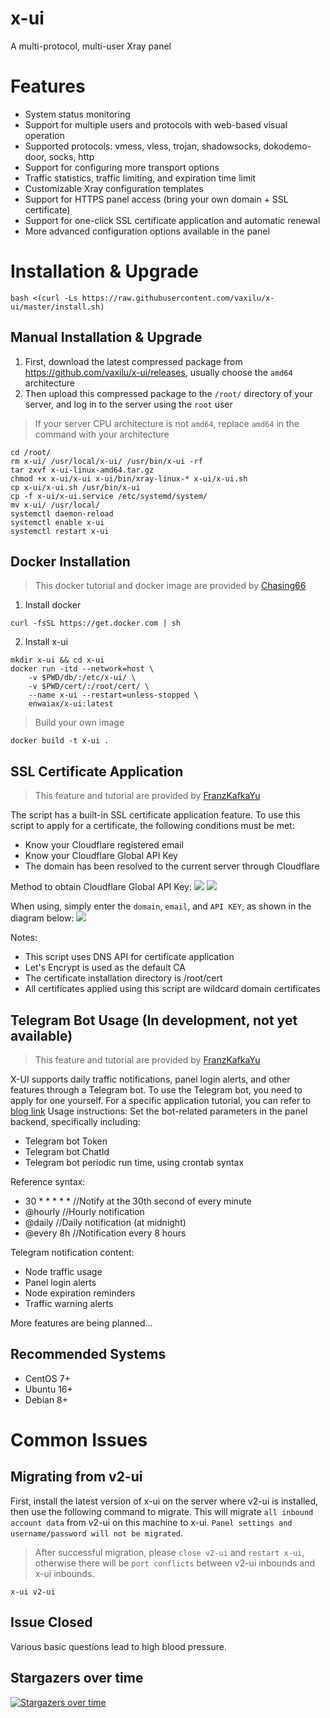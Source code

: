 # x-ui

A multi-protocol, multi-user Xray panel

# Features

- System status monitoring
- Support for multiple users and protocols with web-based visual operation
- Supported protocols: vmess, vless, trojan, shadowsocks, dokodemo-door, socks, http
- Support for configuring more transport options
- Traffic statistics, traffic limiting, and expiration time limit
- Customizable Xray configuration templates
- Support for HTTPS panel access (bring your own domain + SSL certificate)
- Support for one-click SSL certificate application and automatic renewal
- More advanced configuration options available in the panel

# Installation & Upgrade

```
bash <(curl -Ls https://raw.githubusercontent.com/vaxilu/x-ui/master/install.sh)
```

## Manual Installation & Upgrade

1. First, download the latest compressed package from https://github.com/vaxilu/x-ui/releases, usually choose the `amd64` architecture
2. Then upload this compressed package to the `/root/` directory of your server, and log in to the server using the `root` user

> If your server CPU architecture is not `amd64`, replace `amd64` in the command with your architecture

```
cd /root/
rm x-ui/ /usr/local/x-ui/ /usr/bin/x-ui -rf
tar zxvf x-ui-linux-amd64.tar.gz
chmod +x x-ui/x-ui x-ui/bin/xray-linux-* x-ui/x-ui.sh
cp x-ui/x-ui.sh /usr/bin/x-ui
cp -f x-ui/x-ui.service /etc/systemd/system/
mv x-ui/ /usr/local/
systemctl daemon-reload
systemctl enable x-ui
systemctl restart x-ui
```

## Docker Installation

> This docker tutorial and docker image are provided by [Chasing66](https://github.com/Chasing66)

1. Install docker

```shell
curl -fsSL https://get.docker.com | sh
```

2. Install x-ui

```shell
mkdir x-ui && cd x-ui
docker run -itd --network=host \
    -v $PWD/db/:/etc/x-ui/ \
    -v $PWD/cert/:/root/cert/ \
    --name x-ui --restart=unless-stopped \
    enwaiax/x-ui:latest
```

> Build your own image

```shell
docker build -t x-ui .
```

## SSL Certificate Application

> This feature and tutorial are provided by [FranzKafkaYu](https://github.com/FranzKafkaYu)

The script has a built-in SSL certificate application feature. To use this script to apply for a certificate, the following conditions must be met:

- Know your Cloudflare registered email
- Know your Cloudflare Global API Key
- The domain has been resolved to the current server through Cloudflare

Method to obtain Cloudflare Global API Key:
    ![](media/bda84fbc2ede834deaba1c173a932223.png)
    ![](media/d13ffd6a73f938d1037d0708e31433bf.png)

When using, simply enter the `domain`, `email`, and `API KEY`, as shown in the diagram below:
        ![](media/2022-04-04_141259.png)

Notes:

- This script uses DNS API for certificate application
- Let's Encrypt is used as the default CA
- The certificate installation directory is /root/cert
- All certificates applied using this script are wildcard domain certificates

## Telegram Bot Usage (In development, not yet available)

> This feature and tutorial are provided by [FranzKafkaYu](https://github.com/FranzKafkaYu)

X-UI supports daily traffic notifications, panel login alerts, and other features through a Telegram bot. To use the Telegram bot, you need to apply for one yourself.
For a specific application tutorial, you can refer to [blog link](https://coderfan.net/how-to-use-telegram-bot-to-alarm-you-when-someone-login-into-your-vps.html)
Usage instructions: Set the bot-related parameters in the panel backend, specifically including:

- Telegram bot Token
- Telegram bot ChatId
- Telegram bot periodic run time, using crontab syntax  

Reference syntax:
- 30 * * * * * //Notify at the 30th second of every minute
- @hourly      //Hourly notification
- @daily       //Daily notification (at midnight)
- @every 8h    //Notification every 8 hours  

Telegram notification content:
- Node traffic usage
- Panel login alerts
- Node expiration reminders
- Traffic warning alerts  

More features are being planned...

## Recommended Systems

- CentOS 7+
- Ubuntu 16+
- Debian 8+

# Common Issues

## Migrating from v2-ui

First, install the latest version of x-ui on the server where v2-ui is installed, then use the following command to migrate. This will migrate `all inbound account data` from v2-ui on this machine to x-ui. `Panel settings and username/password will not be migrated`.

> After successful migration, please `close v2-ui` and `restart x-ui`, otherwise there will be `port conflicts` between v2-ui inbounds and x-ui inbounds.

```
x-ui v2-ui
```

## Issue Closed

Various basic questions lead to high blood pressure.

## Stargazers over time

[![Stargazers over time](https://starchart.cc/vaxilu/x-ui.svg)](https://starchart.cc/vaxilu/x-ui)

